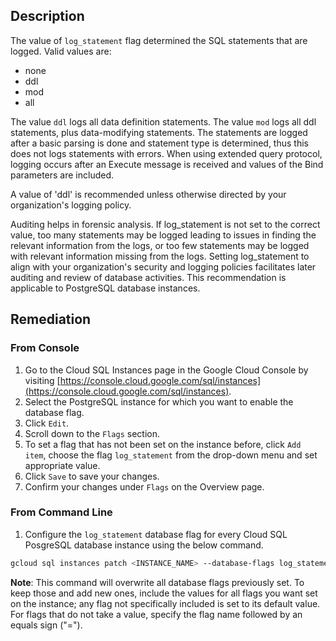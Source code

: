 ## Description

The value of `log_statement` flag determined the SQL statements that are logged. Valid values are:
* none
* ddl
* mod
* all

The value `ddl` logs all data definition statements. The value `mod` logs all ddl statements, plus data-modifying statements. The statements are logged after a basic parsing is done and statement type is determined, thus this does not logs statements with errors. When using extended query protocol, logging occurs after an Execute message is received and values of the Bind parameters are included.

A value of 'ddl' is recommended unless otherwise directed by your organization's logging policy.

Auditing helps in forensic analysis. If log_statement is not set to the correct value, too many statements may be logged leading to issues in finding the relevant information from the logs, or too few statements may be logged with relevant information missing from the logs. Setting log_statement to align with your organization's security and logging policies facilitates later auditing and review of database activities. This recommendation is applicable to PostgreSQL database instances.

## Remediation

### From Console

1. Go to the Cloud SQL Instances page in the Google Cloud Console by visiting [https://console.cloud.google.com/sql/instances](https://console.cloud.google.com/sql/instances).
2. Select the PostgreSQL instance for which you want to enable the database flag.
3. Click `Edit`.
4. Scroll down to the `Flags` section.
5. To set a flag that has not been set on the instance before, click `Add item`, choose the flag `log_statement` from the drop-down menu and set appropriate value.
6. Click `Save` to save your changes.
7. Confirm your changes under `Flags` on the Overview page.

### From Command Line

1. Configure the `log_statement` database flag for every Cloud SQL PosgreSQL database instance using the below command.

```bash
gcloud sql instances patch <INSTANCE_NAME> --database-flags log_statement=<ddl|mod|all|none>
```

**Note**: This command will overwrite all database flags previously set. To keep those and add new ones, include the values for all flags you want set on the instance; any flag not specifically included is set to its default value. For flags that do not take a value, specify the flag name followed by an equals sign ("=").
